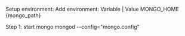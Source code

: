 Setup environment:
Add environment:
Variable    | Value
MONGO_HOME    {mongo_path}

Step 1: start mongo
mongod --config="mongo.config"